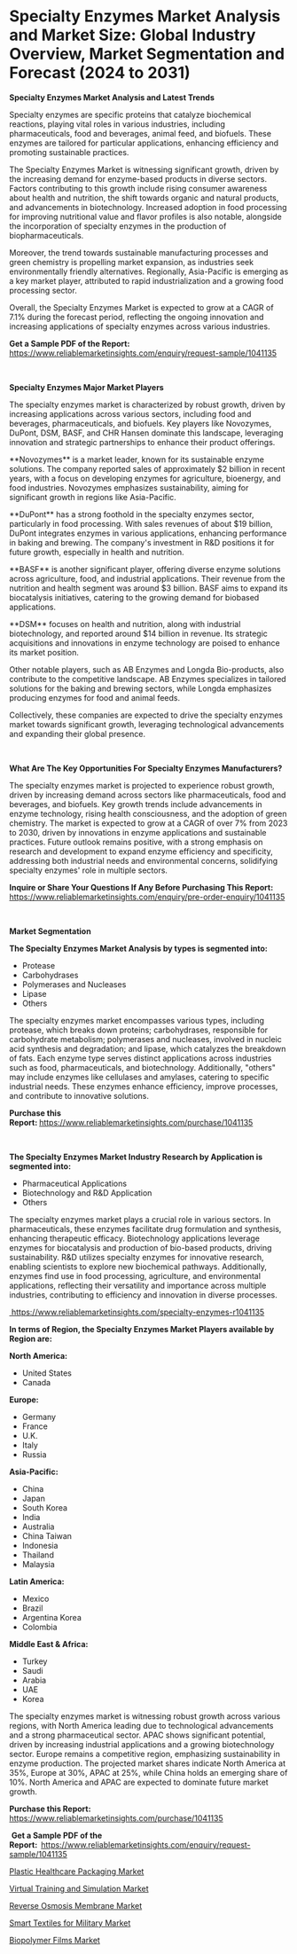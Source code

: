 <p><h1>Specialty Enzymes Market Analysis and Market Size: Global Industry Overview, Market Segmentation and Forecast (2024 to 2031)</h1></p><p><strong>Specialty Enzymes Market Analysis and Latest Trends</strong></p>
<p><p>Specialty enzymes are specific proteins that catalyze biochemical reactions, playing vital roles in various industries, including pharmaceuticals, food and beverages, animal feed, and biofuels. These enzymes are tailored for particular applications, enhancing efficiency and promoting sustainable practices.</p><p>The Specialty Enzymes Market is witnessing significant growth, driven by the increasing demand for enzyme-based products in diverse sectors. Factors contributing to this growth include rising consumer awareness about health and nutrition, the shift towards organic and natural products, and advancements in biotechnology. Increased adoption in food processing for improving nutritional value and flavor profiles is also notable, alongside the incorporation of specialty enzymes in the production of biopharmaceuticals.</p><p>Moreover, the trend towards sustainable manufacturing processes and green chemistry is propelling market expansion, as industries seek environmentally friendly alternatives. Regionally, Asia-Pacific is emerging as a key market player, attributed to rapid industrialization and a growing food processing sector.</p><p>Overall, the Specialty Enzymes Market is expected to grow at a CAGR of 7.1% during the forecast period, reflecting the ongoing innovation and increasing applications of specialty enzymes across various industries.</p></p>
<p><strong>Get a Sample PDF of the Report:&nbsp;</strong> <a href="https://www.reliablemarketinsights.com/enquiry/request-sample/1041135?utm_campaign=1197&utm_medium=2&utm_source=Github&utm_content=ia&utm_term=14112024&utm_id=specialty-enzymes">https://www.reliablemarketinsights.com/enquiry/request-sample/1041135</a></p>
<p>&nbsp;</p>
<p><strong>Specialty Enzymes Major Market Players</strong></p>
<p><p>The specialty enzymes market is characterized by robust growth, driven by increasing applications across various sectors, including food and beverages, pharmaceuticals, and biofuels. Key players like Novozymes, DuPont, DSM, BASF, and CHR Hansen dominate this landscape, leveraging innovation and strategic partnerships to enhance their product offerings.</p><p>**Novozymes** is a market leader, known for its sustainable enzyme solutions. The company reported sales of approximately $2 billion in recent years, with a focus on developing enzymes for agriculture, bioenergy, and food industries. Novozymes emphasizes sustainability, aiming for significant growth in regions like Asia-Pacific.</p><p>**DuPont** has a strong foothold in the specialty enzymes sector, particularly in food processing. With sales revenues of about $19 billion, DuPont integrates enzymes in various applications, enhancing performance in baking and brewing. The company's investment in R&D positions it for future growth, especially in health and nutrition.</p><p>**BASF** is another significant player, offering diverse enzyme solutions across agriculture, food, and industrial applications. Their revenue from the nutrition and health segment was around $3 billion. BASF aims to expand its biocatalysis initiatives, catering to the growing demand for biobased applications.</p><p>**DSM** focuses on health and nutrition, along with industrial biotechnology, and reported around $14 billion in revenue. Its strategic acquisitions and innovations in enzyme technology are poised to enhance its market position.</p><p>Other notable players, such as AB Enzymes and Longda Bio-products, also contribute to the competitive landscape. AB Enzymes specializes in tailored solutions for the baking and brewing sectors, while Longda emphasizes producing enzymes for food and animal feeds.</p><p>Collectively, these companies are expected to drive the specialty enzymes market towards significant growth, leveraging technological advancements and expanding their global presence.</p></p>
<p>&nbsp;</p>
<p><strong>What Are The Key Opportunities For Specialty Enzymes Manufacturers?</strong></p>
<p><p>The specialty enzymes market is projected to experience robust growth, driven by increasing demand across sectors like pharmaceuticals, food and beverages, and biofuels. Key growth trends include advancements in enzyme technology, rising health consciousness, and the adoption of green chemistry. The market is expected to grow at a CAGR of over 7% from 2023 to 2030, driven by innovations in enzyme applications and sustainable practices. Future outlook remains positive, with a strong emphasis on research and development to expand enzyme efficiency and specificity, addressing both industrial needs and environmental concerns, solidifying specialty enzymes' role in multiple sectors.</p></p>
<p><strong>Inquire or Share Your Questions If Any Before Purchasing This Report:</strong> <a href="https://www.reliablemarketinsights.com/enquiry/pre-order-enquiry/1041135?utm_campaign=1197&utm_medium=2&utm_source=Github&utm_content=ia&utm_term=14112024&utm_id=specialty-enzymes">https://www.reliablemarketinsights.com/enquiry/pre-order-enquiry/1041135</a></p>
<p>&nbsp;</p>
<p><strong>Market Segmentation</strong></p>
<p><strong>The Specialty Enzymes Market Analysis by types is segmented into:</strong></p>
<p><ul><li>Protease</li><li>Carbohydrases</li><li>Polymerases and Nucleases</li><li>Lipase</li><li>Others</li></ul></p>
<p><p>The specialty enzymes market encompasses various types, including protease, which breaks down proteins; carbohydrases, responsible for carbohydrate metabolism; polymerases and nucleases, involved in nucleic acid synthesis and degradation; and lipase, which catalyzes the breakdown of fats. Each enzyme type serves distinct applications across industries such as food, pharmaceuticals, and biotechnology. Additionally, "others" may include enzymes like cellulases and amylases, catering to specific industrial needs. These enzymes enhance efficiency, improve processes, and contribute to innovative solutions.</p></p>
<p><strong>Purchase this Report:&nbsp;</strong><a href="https://www.reliablemarketinsights.com/purchase/1041135?utm_campaign=1197&utm_medium=2&utm_source=Github&utm_content=ia&utm_term=14112024&utm_id=specialty-enzymes">https://www.reliablemarketinsights.com/purchase/1041135</a></p>
<p>&nbsp;</p>
<p><strong>The Specialty Enzymes Market Industry Research by Application is segmented into:</strong></p>
<p><ul><li>Pharmaceutical Applications</li><li>Biotechnology and R&D Application</li><li>Others</li></ul></p>
<p><p>The specialty enzymes market plays a crucial role in various sectors. In pharmaceuticals, these enzymes facilitate drug formulation and synthesis, enhancing therapeutic efficacy. Biotechnology applications leverage enzymes for biocatalysis and production of bio-based products, driving sustainability. R&D utilizes specialty enzymes for innovative research, enabling scientists to explore new biochemical pathways. Additionally, enzymes find use in food processing, agriculture, and environmental applications, reflecting their versatility and importance across multiple industries, contributing to efficiency and innovation in diverse processes.</p></p>
<p><a href="https://www.reliablemarketinsights.com/specialty-enzymes-r1041135?utm_campaign=1197&utm_medium=2&utm_source=Github&utm_content=ia&utm_term=14112024&utm_id=specialty-enzymes">&nbsp;https://www.reliablemarketinsights.com/specialty-enzymes-r1041135</a></p>
<p><strong>In terms of Region, the Specialty Enzymes Market Players available by Region are:</strong></p>
<p>
    <p> <strong> North America: </strong>
        <ul>
            <li>United States</li>
            <li>Canada</li>
        </ul>
        </p> 
    <p> <strong> Europe: </strong>
        <ul>
            <li>Germany</li>
            <li>France</li>
            <li>U.K.</li>
            <li>Italy</li>
            <li>Russia</li>
        </ul>
        </p> 
    <p> <strong> Asia-Pacific: </strong>
        <ul>
            <li>China</li>
            <li>Japan</li>
            <li>South Korea</li>
            <li>India</li>
            <li>Australia</li>
            <li>China Taiwan</li>
            <li>Indonesia</li>
            <li>Thailand</li>
            <li>Malaysia</li>
        </ul>
        </p> 
    <p> <strong> Latin America: </strong>
        <ul>
            <li>Mexico</li>
            <li>Brazil</li>
            <li>Argentina Korea</li>
            <li>Colombia</li>
        </ul>
        </p> 
    <p> <strong> Middle East & Africa: </strong>
        <ul>
            <li>Turkey</li>
            <li>Saudi</li>
            <li>Arabia</li>
            <li>UAE</li>
            <li>Korea</li>
        </ul>
    </p>
    </p>
<p><p>The specialty enzymes market is witnessing robust growth across various regions, with North America leading due to technological advancements and a strong pharmaceutical sector. APAC shows significant potential, driven by increasing industrial applications and a growing biotechnology sector. Europe remains a competitive region, emphasizing sustainability in enzyme production. The projected market shares indicate North America at 35%, Europe at 30%, APAC at 25%, while China holds an emerging share of 10%. North America and APAC are expected to dominate future market growth.</p></p>
<p><strong>Purchase this Report: </strong><a href="https://www.reliablemarketinsights.com/purchase/1041135?utm_campaign=1197&utm_medium=2&utm_source=Github&utm_content=ia&utm_term=14112024&utm_id=specialty-enzymes">https://www.reliablemarketinsights.com/purchase/1041135</a></p>
<p>&nbsp;<strong>Get a Sample PDF of the Report:&nbsp;&nbsp;</strong><a href="https://www.reliablemarketinsights.com/enquiry/request-sample/1041135?utm_campaign=1197&utm_medium=2&utm_source=Github&utm_content=ia&utm_term=14112024&utm_id=specialty-enzymes">https://www.reliablemarketinsights.com/enquiry/request-sample/1041135</a></p>
<p><strong></strong></p>
<p><p><a href="https://issuu.com/reportprime-2/docs/plastic-healthcare-packaging-market_d861551e1a3600?utm_campaign=1197&utm_medium=2&utm_source=Github&utm_content=ia&utm_term=14112024&utm_id=specialty-enzymes">Plastic Healthcare Packaging Market</a></p><p><a href="https://issuu.com/reportprime-2/docs/virtual-training-and-simulation-mar_a6aed36fefae1b?utm_campaign=1197&utm_medium=2&utm_source=Github&utm_content=ia&utm_term=14112024&utm_id=specialty-enzymes">Virtual Training and Simulation Market</a></p><p><a href="https://www.linkedin.com/pulse/reverse-osmosis-membrane-market-trends-growth-outlook-ctu8c?utm_campaign=1197&utm_medium=2&utm_source=Github&utm_content=ia&utm_term=14112024&utm_id=specialty-enzymes">Reverse Osmosis Membrane Market</a></p><p><a href="https://github.com/prosalinda88/Market-Research-Report-List-6/blob/main/smart-textiles-for-military-market.md?utm_campaign=1197&utm_medium=2&utm_source=Github&utm_content=ia&utm_term=14112024&utm_id=specialty-enzymes">Smart Textiles for Military Market</a></p><p><a href="https://www.linkedin.com/pulse/biopolymer-films-market-outlook-forecast-from-2024-ubgcc?utm_campaign=1197&utm_medium=2&utm_source=Github&utm_content=ia&utm_term=14112024&utm_id=specialty-enzymes">Biopolymer Films Market</a></p></p>